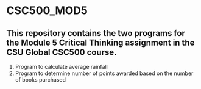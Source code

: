 # CSC500_MOD5

## This repository contains the two programs for the Module 5 Critical Thinking assignment in the CSU Global CSC500 course. 
1. Program to calculate average rainfall
2. Program to determine number of points awarded based on the number of books purchased
